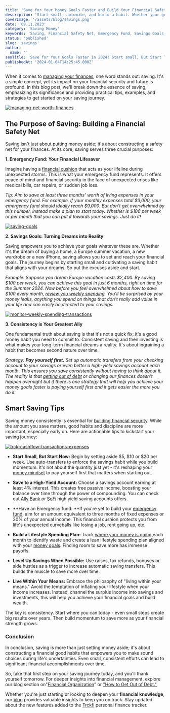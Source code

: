 ```yaml
---
title: 'Save for Your Money Goals Faster and Build Your Financial Safety Net'
description: 'Start small, automate, and build a habit. Whether your goal is homeownership, a trip, or paying off debt saving allows you to achieve your financial goals.'
coverImage: '/assets/blog/savings.png'
date: '09.11.2023'
category: 'Saving Money'
keywords: 'Saving, Financial Safety Net, Emergency Fund, Savings Goals, Consistency in Saving, Smart Saving Tips, Financial Freedom, Building Financial Security, Setting Financial Objectives, Living Within Your Means'
status: 'published'
slug: 'savings'
author:
  name: ''
seoTitle: 'Save for Your Goals Faster in 2024! Start small, But Start Today.'
publishedAt: '2024-01-04T14:25:45.000Z'
---
```


When it comes to [managing your finances](/blog/how-to-achieve-financial-organization), one word stands out: saving. It's a simple concept, yet its impact on your financial security and future is profound. In this blog post, we'll break down the essence of saving, emphasizing its significance and providing practical tips, examples, and strategies to get started on your saving journey.

[![managing-net-worth-finances](/images/home--8--IyMD.png)](/features/net-worth)

## The Purpose of Saving: Building a Financial Safety Net

Saving isn't just about putting money aside; it's about constructing a safety net for your finances. At its core, saving serves three crucial purposes:

**1\. Emergency Fund: Your Financial Lifesaver**

Imagine having a [financial cushion](/blog/building-an-emergency-fund) that acts as your lifeline during unexpected storms. This is what your emergency fund represents. It offers peace of mind and financial security in the face of unexpected crises like medical bills, car repairs, or sudden job loss.

*Tip: Aim to save at least three months' worth of living expenses in your emergency fund. For example, if your monthly expenses total $3,000, your emergency fund should ideally reach $9,000. But don't get overwhelmed by this number, instead make a plan to start today. Whether is $100 per week or per month that you can put it towards your savings. Just do it!*

[![saving-goals](/images/home--14--g0Nj.png)](/pricing)

**2\. Savings Goals: Turning Dreams into Reality**

Saving empowers you to achieve your goals whatever these are. Whether it's the dream of buying a home, a Europe summer vacation, a new wardrobe or a new iPhone, saving allows you to set and reach your financial goals. The journey begins by starting small and cultivating a saving habit that aligns with your dreams. So put the excuses aside and start.

*Example: Suppose you dream Europe vacation costs $2,400. By saving $100 per week, you can achieve this goal in just 6 months, right on time for the Summer 2024. Now before you feel overwhelmed about how to save $100 every month, *[*review you weekly spending*](/features/transactions)*. You'll be surprised by your money leaks, anything you spend on things that don't really add value in your life and can easily be directed to your savings.*

[![monitor-weekly-spending-transactions](blob:https://www.trckfi.com/1681dcce-26de-4b7a-9247-d2ea277d0cca)](/features/transactions)

**3\. Consistency is Your Greatest Ally**

One fundamental truth about saving is that it's not a quick fix; it's a good money habit you need to commit to. Consistent saving and then investing is what makes your long-term financial dreams a reality. It's about ingraining a habit that becomes second nature over time.

*Strategy: ****Pay yourself first.**** Set up automatic transfers from your checking account to your savings or even better a high-yield savings account each month. This ensures you save consistently without having to think about it. The reality is that *[*getting out of debt*](/blog/how-to-get-out-of-debt)* or changing our finances doesn't happen overnight but if there is one strategy that will help you achieve your money goals faster is paying yourself first and it gets easier the more you do it.*

## Smart Saving Tips

Saving money consistently is essential for [building financial security](/features/net-worth). While the amount you save matters, good habits and discipline are more important, especially early on. Here are actionable tips to kickstart your saving journey:

[![trck-cashflow-transactions-expenses](/images/home--10--E0OD.png)](/pricing)

- **Start Small, But Start Now:** Begin by setting aside $5, $10 or $20 per week. Use auto-transfers to enforce the savings habit while you build momentum. It's not about the quantity just yet - it's reshaping your [money mindset](/features/visionboard) to pay yourself first that matters when starting out.

- **Save to a High-Yield Account:** Choose a savings account earning at least 4% interest. This creates free passive income, boosting your balance over time through the power of compounding. You can check out [Ally Bank ](https://www.ally.com/bank/online-savings-account/)or [SoFi](https://www.sofi.com/banking/savings-account/) high yield saving accounts offers.

- **Have an Emergency fund: **If you're yet to build your [emergency fund](/blog/building-an-emergency-fund), aim for an amount equivalent to three months of fixed expenses or 30% of your annual income. This financial cushion protects you from life's unexpected curveballs like losing a job, rent going up, etc.

- **Build a Lifestyle Spending Plan:** Track [where your money is going ](/pricing)each month to identify waste and create a lean lifestyle spending plan aligned with your [money goals](/features/goals). Finding room to save more has immense payoffs.

- **Level Up Savings When Possible:** Use raises, tax refunds, bonuses or side hustles as a trigger to increase automatic saving transfers. This builds the muscle to save more over time.

- **Live Within Your Means:** Embrace the philosophy of "living within your means." Avoid the temptation of inflating your lifestyle when your income increases. Instead, channel the surplus income into savings and investments, this will help you achieve your financial goals and build wealth.

The key is consistency. Start where you can today - even small steps create big results over years. Then build momentum to save more as your financial strength grows.

### Conclusion

In conclusion, saving is more than just setting money aside; it's about constructing a financial good habits that empowers you to make sound choices during life's uncertainties. Even small, consistent efforts can lead to significant financial accomplishments over time.

So, take that first step on your saving journey today, and you'll thank yourself tomorrow. For deeper insights into financial management, explore our blog section on"[Financial Organization](/blog/how-to-achieve-financial-organization)" or ["How to Get Out of Debt."](/blog/how-to-get-out-of-debt)

Whether you're just starting or looking to deepen your **financial knowledge**, our [blog](/blog) provides valuable insights to keep you on track. Stay updated about the new features added to the [Trckfi](/) personal finance tracker.

